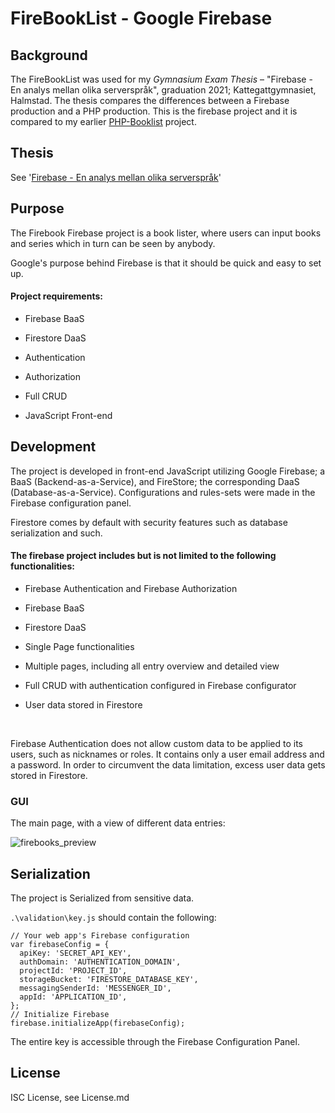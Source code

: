# FireBookList - Google Firebase 

## Background

The FireBookList was used for my *Gymnasium Exam Thesis* – "Firebase - En analys mellan olika serverspråk", graduation 2021; Kattegattgymnasiet, Halmstad. 
The thesis compares the differences between a Firebase production and a PHP production. This is the firebase project and it is compared to my earlier [PHP-Booklist](https://github.com/VulpesPaw/PHP-BookList/tree/master) project.

## Thesis 

See '[Firebase - En analys mellan olika serverspråk](https://github.com/VulpesPaw/FireBookList/blob/master/Firebase%20-%20Exam%20Thesis.pdf)'

## Purpose

The Firebook Firebase project is a book lister, where users can input books and series which in turn can be seen by anybody.

Google's purpose behind Firebase is that it should be quick and easy to set up.

#### Project requirements:

- Firebase BaaS

- Firestore DaaS

- Authentication

- Authorization

- Full CRUD

- JavaScript Front-end 

## Development

The project is developed in front-end JavaScript utilizing Google Firebase; a BaaS (Backend-as-a-Service), and FireStore; the corresponding DaaS (Database-as-a-Service). Configurations and rules-sets were made in the Firebase configuration panel. 

Firestore comes by default with security features such as database serialization and such. 


#### The firebase project includes but is not limited to the following functionalities:

- Firebase Authentication and Firebase Authorization

- Firebase BaaS

- Firestore DaaS

- Single Page functionalities

- Multiple pages, including all entry overview and detailed view

- Full CRUD with authentication configured in Firebase configurator

- User data stored in Firestore 

<br>

Firebase Authentication does not allow custom data to be applied to its users, such as nicknames or roles. It contains only a user email address and a password. In order to circumvent the data limitation, excess user data gets stored in Firestore. 
 

### GUI

The main page, with a view of different data entries:

![firebooks_preview](https://user-images.githubusercontent.com/63596133/190414558-8ed38105-9158-4270-9f11-152dbcc45ab2.jpg)


## Serialization

The project is Serialized from sensitive data.

`.\validation\key.js` should contain the following:

````JS
// Your web app's Firebase configuration
var firebaseConfig = {
  apiKey: 'SECRET_API_KEY',
  authDomain: 'AUTHENTICATION_DOMAIN',
  projectId: 'PROJECT_ID',
  storageBucket: 'FIRESTORE_DATABASE_KEY',
  messagingSenderId: 'MESSENGER_ID',
  appId: 'APPLICATION_ID',
};
// Initialize Firebase
firebase.initializeApp(firebaseConfig);
````
The entire key is accessible through the Firebase Configuration Panel.

## License

ISC License, see License.md

